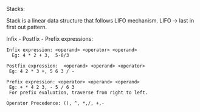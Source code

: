 Stacks:

Stack is a linear data structure that follows LIFO mechanism. LIFO -> last in first out pattern.

Infix - Postfix - Prefix expressions:

    Infix expression: <operand> <operator> <operand> 
      Eg: 4 * 2 + 3,  5-6/3

    Postfix expression:  <operand> <operand> <operator>
     Eg: 4 2 * 3 +, 5 6 3 / - 

    Prefix expression: <operator> <operand> <operand>
     Eg: + * 4 2 3, - 5 / 6 3
     For prefix evaluation, traverse from right to left. 

    Operator Precedence: (), ^, *,/, +,-





